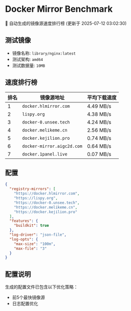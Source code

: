 # Docker Mirror Benchmark

🚀 自动生成的镜像源速度排行榜 (更新于 2025-07-12 03:02:30)

## 测试镜像
- 镜像名称: `library/nginx:latest`
- 测试架构: `amd64`
- 测试数据量: `10MB`

## 速度排行榜
| 排名 | 镜像源地址 | 平均下载速度 |
|------|------------|--------------|
| 1 | `docker.hlmirror.com` | 4.49 MB/s |
| 2 | `lispy.org` | 4.38 MB/s |
| 3 | `docker-0.unsee.tech` | 4.24 MB/s |
| 4 | `docker.melikeme.cn` | 2.56 MB/s |
| 5 | `docker.kejilion.pro` | 0.74 MB/s |
| 6 | `docker-mirror.aigc2d.com` | 0.64 MB/s |
| 7 | `docker.1panel.live` | 0.07 MB/s |

## 配置

```json
{
  "registry-mirrors": [
    "https://docker.hlmirror.com",
    "https://lispy.org",
    "https://docker-0.unsee.tech",
    "https://docker.melikeme.cn",
    "https://docker.kejilion.pro"
  ],
  "features": {
    "buildkit": true
  },
  "log-driver": "json-file",
  "log-opts": {
    "max-size": "100m",
    "max-file": "3"
  }
}
```

## 配置说明
生成的配置文件已包含以下优化策略：
- 前5个最快镜像源
- 日志配置优化

